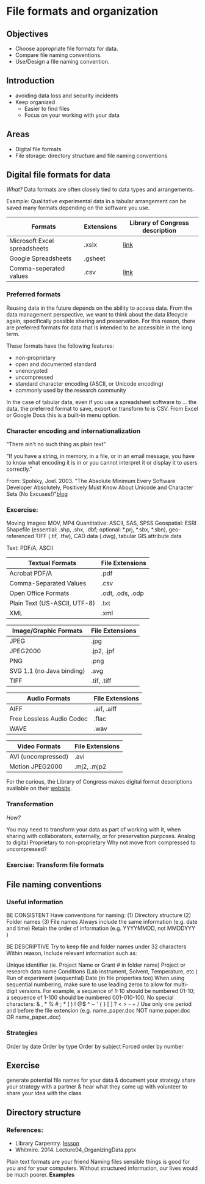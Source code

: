 # File formats and organization
## Objectives
- Choose appropriate file formats for data.
- Compare file naming conventions.
- Use/Design a file naming convention.

## Introduction
- avoiding data loss and security incidents
- Keep organized 
	- Easier to find files
	- Focus on your working with your data

## Areas
- Digital file formats
- File storage: directory structure and file naming conventions

## Digital file formats for data
*What?*
Data formats are often closely tied to data types and arrangements.

Example: Qualitative experimental data in a tabular arrangement can be saved many formats depending on the software you use.

|Formats                             |Extensions| Library of Congress description|
|------------------------------------|----------|--------------------------------|
|Microsoft Excel spreadsheets        | .xslx    | [link](https://www.loc.gov/preservation/digital/formats/fdd/fdd000398.shtml)|
|Google Spreadsheets                 | .gsheet  |								 |
|Comma-seperated values              | .csv     | [link](https://www.loc.gov/preservation/digital/formats/fdd/fdd000323.shtml)|

### Preferred formats 
Reusing data in the future depends on the ability to access data. From the data management perspective, we want to think about the data lifecycle again, specifically possible sharing and preservation. For this reason, there are preferred formats for data that is intended to be accessible in the long term. 

These formats have the following features:

- non-proprietary
- open and documented standard
- unencrypted
- uncompressed
- standard character encoding (ASCII, or Unicode encoding)
- commonly used by the research community

In the case of tabular data, even if you use a spreadsheet software to ... the data, the preferred format to save, export or transform to is CSV. From Excel or Google Docs this is a built-in menu option. 


### Character encoding and internationalization
"There ain't no such thing as plain text"

"If you have a string, in memory, in a file, or in an email message, you have to know what encoding it is in or you cannot interpret it or display it to users correctly."

From: Spolsky, Joel. 2003. "The Absolute Minimum Every Software Developer Absolutely, Positively Must Know About Unicode and Character Sets (No Excuses!)"[blog](https://www.joelonsoftware.com/2003/10/08/the-absolute-minimum-every-software-developer-absolutely-positively-must-know-about-unicode-and-character-sets-no-excuses/)


### Excercise:



Moving Images: MOV, MP4
Quantitative: ASCII, SAS, SPSS
Geospatial: ESRI Shapefile (essential: .shp, .shx, .dbf; optional: *.prj, *.sbx, *.sbn), geo-referenced TIFF (.tif, .tfw), CAD data (.dwg), tabular GIS attribute data

Text: PDF/A, ASCII

|Textual Formats|File Extensions|
|---|---|
|Acrobat PDF/A|.pdf|
|Comma-Separated Values|.csv|
|Open Office Formats|.odt, .ods, .odp|
|Plain Text (US-ASCII, UTF-8)|.txt|
|XML|.xml|

|Image/Graphic Formats|File Extensions|
|---|---|
|JPEG|.jpg|
|JPEG2000|.jp2, .jpf|
|PNG|.png|
|SVG 1.1 (no Java binding)|.svg|
|TIFF|.tif, .tiff|

|Audio Formats|File Extensions|
|---|---|
|AIFF|.aif, .aiff|
|Free Lossless Audio Codec|.flac|
|WAVE|.wav|

|Video Formats|File Extensions|
|---|---|
|AVI (uncompressed)|.avi|
|Motion JPEG2000|.mj2, .mjp2|

For the curious, the Library of Congress makes digital format descriptions available on their [website](https://www.loc.gov/preservation/digital/formats/fdd/descriptions.shtml).

### Transformation
*How?*

You may need to transform your data as part of working with it, when sharing with collaborators, externally, or for preservation purposes.
Analog to digital
Proprietary to non-proprietary
Why not move from compressed to uncompressed?

### Exercise: Transform file formats




## File naming conventions
### Useful information
BE CONSISTENT
Have conventions for naming:
(1) Directory structure
(2) Folder names
(3) File names
Always include the same information 
(e.g. date and time)
Retain the order of information
(e.g. YYYYMMDD, not MMDDYYY )

BE DESCRIPTIVE
Try to keep file and folder names under 32 characters
Within reason, Include relevant information such as:

Unique identifier (ie. Project Name or Grant # in folder name)
Project or research data name
Conditions (Lab instrument, Solvent, Temperature, etc.)
Run of experiment (sequential)
Date (in file properties too)
When using sequential numbering, make sure to use leading zeros to allow for multi-digit versions. For example, a sequence of 1-10 should be numbered 01-10; a sequence of 1-100 should be numbered 001-010-100.
No special characters: & , * % # ; * ( ) ! @$ ^ ~ ' { } [ ] ? < > - + /
Use only one period and before the file extension 
(e.g. name_paper.doc NOT name.paper.doc OR name_paper..doc)

### Strategies
Order by date
Order by type
Order by subject
Forced order by number

## Exercise
generate potential file names for your data & document your strategy 
share your strategy with a partner & hear what they came up with
volunteer to share your idea with the class

## Directory structure 




### References:
- Library Carpentry. [lesson](https://data-lessons.github.io/library-data-intro/03-foundations/)
- Whitmire. 2014. Lecture04_OrganizingData.pptx

Plain text formats are your friend
Naming files sensible things is good for you and for your computers. Without structured information, our lives would be much poorer. **Examples**